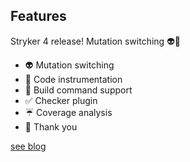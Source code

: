 ## Features

Stryker 4 release! Mutation switching 👽🔀

* 👽 Mutation switching
* 🐠 Code instrumentation
* 👷‍‍ Build command support
* ✅ Checker plugin
* ☔ Coverage analysis
* 🎉 Thank you

[see blog](https://stryker-mutator.io/blog/2020-10-07/announcing-stryker-4-mutation-switching)

<!-- .element target="__blank"  -->